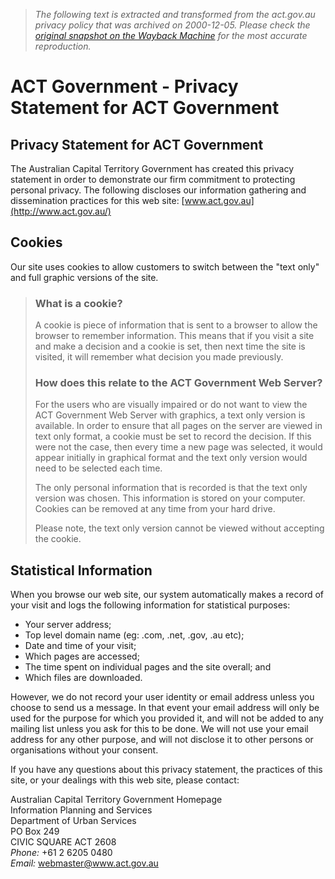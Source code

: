 > *The following text is extracted and transformed from the act.gov.au privacy policy that was archived on 2000-12-05. Please check the [original snapshot on the Wayback Machine](https://web.archive.org/web/20001205074700id_/http%3A//www.act.gov.au/privacy.cfm) for the most accurate reproduction.*

# ACT Government - Privacy Statement for ACT Government

## Privacy Statement for ACT Government

The Australian Capital Territory Government has created this privacy statement in order to demonstrate our firm commitment to protecting personal privacy. The following discloses our information gathering and dissemination practices for this web site: [www.act.gov.au](http://www.act.gov.au/)

##  Cookies

Our site uses cookies to allow customers to switch between the "text only" and full graphic versions of the site.

> ### What is a cookie?
> 
> A cookie is piece of information that is sent to a browser to allow the browser to remember information. This means that if you visit a site and make a decision and a cookie is set, then next time the site is visited, it will remember what decision you made previously.
> 
> ### How does this relate to the ACT Government Web Server?
> 
> For the users who are visually impaired or do not want to view the ACT Government Web Server with graphics, a text only version is available. In order to ensure that all pages on the server are viewed in text only format, a cookie must be set to record the decision. If this were not the case, then every time a new page was selected, it would appear initially in graphical format and the text only version would need to be selected each time.
> 
> The only personal information that is recorded is that the text only version was chosen. This information is stored on your computer. Cookies can be removed at any time from your hard drive.
> 
> Please note, the text only version cannot be viewed without accepting the cookie.

## Statistical Information

When you browse our web site, our system automatically makes a record of your visit and logs the following information for statistical purposes:

  * Your server address; 
  * Top level domain name (eg: .com, .net, .gov, .au etc); 
  * Date and time of your visit; 
  * Which pages are accessed; 
  * The time spent on individual pages and the site overall; and 
  * Which files are downloaded. 



However, we do not record your user identity or email address unless you choose to send us a message. In that event your email address will only be used for the purpose for which you provided it, and will not be added to any mailing list unless you ask for this to be done. We will not use your email address for any other purpose, and will not disclose it to other persons or organisations without your consent.

If you have any questions about this privacy statement, the practices of this site, or your dealings with this web site, please contact:

Australian Capital Territory Government Homepage  
Information Planning and Services  
Department of Urban Services  
PO Box 249  
CIVIC SQUARE ACT 2608  
_Phone:_ +61 2 6205 0480  
_Email:_ [webmaster@www.act.gov.au](mailto:webmaster@www.act.gov.au)   

